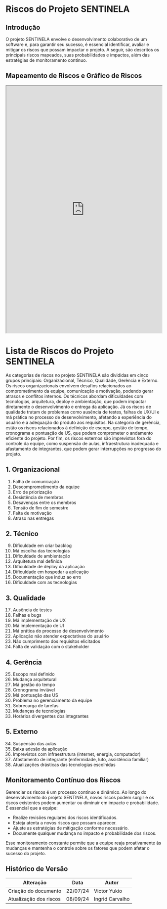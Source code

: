 # Riscos do Projeto SENTINELA

## Introdução

O projeto SENTINELA envolve o desenvolvimento colaborativo de um software e, para garantir seu sucesso, é essencial identificar, avaliar e mitigar os riscos que possam impactar o projeto. A seguir, são descritos os principais riscos mapeados, suas probabilidades e impactos, além das estratégias de monitoramento contínuo.

## Mapeamento de Riscos e Gráfico de Riscos

<iframe src="https://docs.google.com/spreadsheets/d/e/2PACX-1vT7ethZ1hSzKNrToeOfmUiTKlLwZjisaoQi_PB8_a8ReuDih-tQqCrDybDKgn1J-CfN4mPCzX41yMi3/pubhtml?widget=true&amp;headers=false" width="100%" height="800"></iframe>

# Lista de Riscos do Projeto SENTINELA

As categorias de riscos no projeto SENTINELA são divididas em cinco grupos principais: Organizacional, Técnico, Qualidade, Gerência e Externo. Os riscos organizacionais envolvem desafios relacionados ao comprometimento da equipe, comunicação e motivação, podendo gerar atrasos e conflitos internos. Os técnicos abordam dificuldades com tecnologias, arquitetura, deploy e ambientação, que podem impactar diretamente o desenvolvimento e entrega da aplicação. Já os riscos de qualidade tratam de problemas como ausência de testes, falhas de UX/UI e má prática no processo de desenvolvimento, afetando a experiência do usuário e a adequação do produto aos requisitos. Na categoria de gerência, estão os riscos relacionados à definição de escopo, gestão de tempo, cronograma e pontuação de US, que podem comprometer o andamento eficiente do projeto. Por fim, os riscos externos são imprevistos fora do controle da equipe, como suspensão de aulas, infraestrutura inadequada e afastamento de integrantes, que podem gerar interrupções no progresso do projeto.

## 1. Organizacional
1. Falha de comunicação
2. Descomprometimento da equipe
3. Erro de priorização
4. Desistência de membros
5. Desavenças entre os membros
6. Tensão de fim de semestre
7. Falta de motivação
8. Atraso nas entregas

## 2. Técnico
9. Dificuldade em criar backlog
10. Má escolha das tecnologias
11. Dificuldade de ambientação
12. Arquitetura mal definida
13. Dificuldade de deploy da aplicação
14. Dificuldade em hospedar a aplicação
15. Documentação que induz ao erro
16. Dificuldade com as tecnologias

## 3. Qualidade
17. Ausência de testes
18. Falhas e bugs
19. Má implementação de UX
20. Má implementação de UI
21. Má prática do processo de desenvolvimento
22. Aplicação não atender expectativas do usuário
23. Não cumprimento dos requisitos elicitados
24. Falta de validação com o stakeholder

## 4. Gerência
25. Escopo mal definido
26. Mudança arquitetural
27. Má gestão do tempo
28. Cronograma inviável
29. Má pontuação das US
30. Problema no gerenciamento da equipe
31. Sobrecarga de tarefas
32. Mudanças de tecnologias
33. Horários divergentes dos integrantes

## 5. Externo
34. Suspensão das aulas
35. Baixa adesão da aplicação
36. Imprevistos com infraestrutura (internet, energia, computador)
37. Afastamento de integrante (enfermidade, luto, assistência familiar)
38. Atualizações drásticas das tecnologias escolhidas

## Monitoramento Contínuo dos Riscos

Gerenciar os riscos é um processo contínuo e dinâmico. Ao longo do desenvolvimento do projeto SENTINELA, novos riscos podem surgir e os riscos existentes podem aumentar ou diminuir em impacto e probabilidade. É essencial que a equipe:

- Realize revisões regulares dos riscos identificados.
- Esteja atenta a novos riscos que possam aparecer.
- Ajuste as estratégias de mitigação conforme necessário.
- Documente qualquer mudança no impacto e probabilidade dos riscos.

Esse monitoramento constante permite que a equipe reaja proativamente às mudanças e mantenha o controle sobre os fatores que podem afetar o sucesso do projeto.

## Histórico de Versão

| Alteração            | Data     | Autor        |
| -------------------- | -------- | ------------ |
| Criação do documento | 22/07/24 | Victor Yukio |
| Atualização dos riscos| 08/09/24| Ingrid Carvalho|
